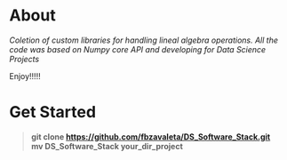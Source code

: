# About

*Coletion of custom libraries for handling lineal algebra 
operations. All the code was based on Numpy core API and
developing for Data Science Projects*

Enjoy!!!!!

# Get Started

> **git clone https://github.com/fbzavaleta/DS_Software_Stack.git** <br/>
> **mv DS_Software_Stack your_dir_project**

